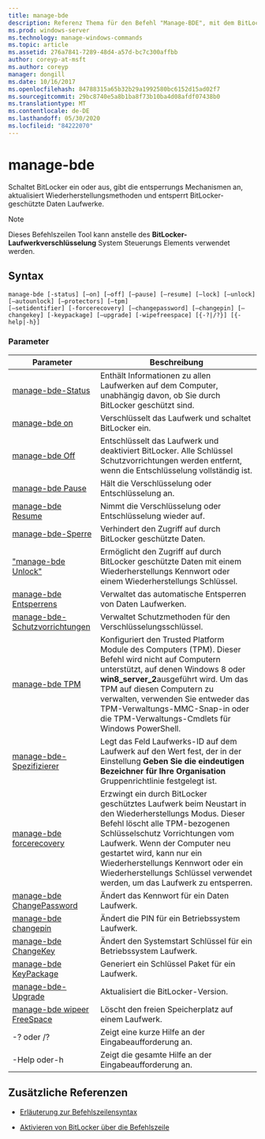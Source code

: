 ```yaml
---
title: manage-bde
description: Referenz Thema für den Befehl "Manage-BDE", mit dem BitLocker eingeschaltet oder deaktiviert wird, das Entsperren von Mechanismen, das Aktualisieren von Wiederherstellungsmethoden und das Aufheben der Sperre von BitLocker-geschützten Daten Laufwerken.
ms.prod: windows-server
ms.technology: manage-windows-commands
ms.topic: article
ms.assetid: 276a7841-7289-48d4-a57d-bc7c300affbb
author: coreyp-at-msft
ms.author: coreyp
manager: dongill
ms.date: 10/16/2017
ms.openlocfilehash: 84788315a65b32b29a1992580bc6152d15ad02f7
ms.sourcegitcommit: 29bc8740e5a8b1ba8f73b10ba4d08afdf07438b0
ms.translationtype: MT
ms.contentlocale: de-DE
ms.lasthandoff: 05/30/2020
ms.locfileid: "84222070"
---
```

# <a name="manage-bde"></a>manage-bde

Schaltet BitLocker ein oder aus, gibt die entsperrungs Mechanismen an, aktualisiert Wiederherstellungsmethoden und entsperrt BitLocker-geschützte Daten Laufwerke.

> [!NOTE]
> Dieses Befehlszeilen Tool kann anstelle des **BitLocker-Laufwerkverschlüsselung** System Steuerungs Elements verwendet werden.

## <a name="syntax"></a>Syntax

```
manage-bde [-status] [–on] [–off] [–pause] [–resume] [–lock] [–unlock] [–autounlock] [–protectors] [–tpm]
[–setidentifier] [-forcerecovery] [–changepassword] [–changepin] [–changekey] [-keypackage] [–upgrade] [-wipefreespace] [{-?|/?}] [{-help|-h}]
```

### <a name="parameters"></a>Parameter

| Parameter | Beschreibung |
| --------- |------------ |
| [manage-bde-Status](manage-bde-status.md) | Enthält Informationen zu allen Laufwerken auf dem Computer, unabhängig davon, ob Sie durch BitLocker geschützt sind. |
| [manage-bde on](manage-bde-on.md) | Verschlüsselt das Laufwerk und schaltet BitLocker ein. |
| [manage-bde Off](manage-bde-off.md) | Entschlüsselt das Laufwerk und deaktiviert BitLocker. Alle Schlüssel Schutzvorrichtungen werden entfernt, wenn die Entschlüsselung vollständig ist. |
| [manage-bde Pause](manage-bde-pause.md) | Hält die Verschlüsselung oder Entschlüsselung an. |
| [manage-bde Resume](manage-bde-resume.md) | Nimmt die Verschlüsselung oder Entschlüsselung wieder auf. |
| [manage-bde-Sperre](manage-bde-lock.md) | Verhindert den Zugriff auf durch BitLocker geschützte Daten. |
| ["manage-bde Unlock"](manage-bde-unlock.md) | Ermöglicht den Zugriff auf durch BitLocker geschützte Daten mit einem Wiederherstellungs Kennwort oder einem Wiederherstellungs Schlüssel. |
| [manage-bde Entsperrens](manage-bde-autounlock.md) | Verwaltet das automatische Entsperren von Daten Laufwerken. |
| [manage-bde-Schutzvorrichtungen](manage-bde-protectors.md) | Verwaltet Schutzmethoden für den Verschlüsselungsschlüssel. |
| [manage-bde TPM](manage-bde-tpm.md) | Konfiguriert den Trusted Platform Module des Computers (TPM). Dieser Befehl wird nicht auf Computern unterstützt, auf denen Windows 8 oder **win8_server_2**ausgeführt wird. Um das TPM auf diesen Computern zu verwalten, verwenden Sie entweder das TPM-Verwaltungs-MMC-Snap-in oder die TPM-Verwaltungs-Cmdlets für Windows PowerShell. |
| [manage-bde-Spezifizierer](manage-bde-setidentifier.md)   | Legt das Feld Laufwerks-ID auf dem Laufwerk auf den Wert fest, der in der Einstellung **Geben Sie die eindeutigen Bezeichner für Ihre Organisation** Gruppenrichtlinie festgelegt ist. |
| [manage-bde forcerecovery](manage-bde-forcerecovery.md) | Erzwingt ein durch BitLocker geschütztes Laufwerk beim Neustart in den Wiederherstellungs Modus. Dieser Befehl löscht alle TPM-bezogenen Schlüsselschutz Vorrichtungen vom Laufwerk. Wenn der Computer neu gestartet wird, kann nur ein Wiederherstellungs Kennwort oder ein Wiederherstellungs Schlüssel verwendet werden, um das Laufwerk zu entsperren. |
| [manage-bde ChangePassword](manage-bde-changepassword.md) | Ändert das Kennwort für ein Daten Laufwerk. |
| [manage-bde changepin](manage-bde-changepin.md) | Ändert die PIN für ein Betriebssystem Laufwerk. |
| [manage-bde ChangeKey](manage-bde-changekey.md) | Ändert den Systemstart Schlüssel für ein Betriebssystem Laufwerk. |
| [manage-bde KeyPackage](manage-bde-keypackage.md) | Generiert ein Schlüssel Paket für ein Laufwerk. |
| [manage-bde-Upgrade](manage-bde-upgrade.md) | Aktualisiert die BitLocker-Version. |
| [manage-bde wipeer FreeSpace](manage-bde-wipefreespace.md) | Löscht den freien Speicherplatz auf einem Laufwerk. |
| -? oder /? | Zeigt eine kurze Hilfe an der Eingabeaufforderung an. |
| -Help oder-h | Zeigt die gesamte Hilfe an der Eingabeaufforderung an. |

## <a name="additional-references"></a>Zusätzliche Referenzen

- [Erläuterung zur Befehlszeilensyntax](command-line-syntax-key.md)

- [Aktivieren von BitLocker über die Befehlszeile](https://technet.microsoft.com/library/dd894351(v=ws.10).aspx)
